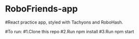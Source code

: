 # RoboFriends-app

#React practice app, styled with Tachyons and RoboHash.

#To run:
#1.Clone this repo
#2.Run npm install
#3.Run npm start
